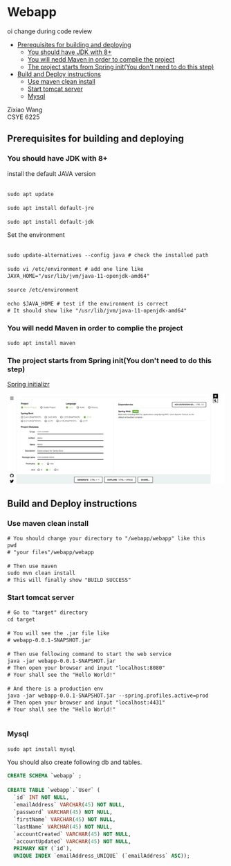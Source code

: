 # Webapp<!-- omit in toc -->
oi change during code review
- [Prerequisites for building and deploying](#prerequisites-for-building-and-deploying)
  - [You should have JDK with 8+](#you-should-have-jdk-with-8)
  - [You will nedd Maven in order to complie the project](#you-will-nedd-maven-in-order-to-complie-the-project)
  - [The project starts from Spring init(You don't need to do this step)](#the-project-starts-from-spring-inityou-dont-need-to-do-this-step)
- [Build and Deploy instructions](#build-and-deploy-instructions)
  - [Use maven clean install](#use-maven-clean-install)
  - [Start tomcat server](#start-tomcat-server)
  - [Mysql](#mysql)

Zixiao Wang  
CSYE 6225

## Prerequisites for building and deploying

### You should have JDK with 8+

install the default JAVA version

```shell script

sudo apt update

sudo apt install default-jre

sudo apt install default-jdk

```

Set the environment

```shell script

sudo update-alternatives --config java # check the installed path

sudo vi /etc/environment # add one line like JAVA_HOME="/usr/lib/jvm/java-11-openjdk-amd64"

source /etc/environment

echo $JAVA_HOME # test if the environment is correct
# It should show like "/usr/lib/jvm/java-11-openjdk-amd64"
```

### You will nedd Maven in order to complie the project

```shell script
sudo apt install maven
```

### The project starts from Spring init(You don't need to do this step)

[Spring initializr](https://start.spring.io/)

![](res/SpringGradleBuild.png)

## Build and Deploy instructions

### Use maven clean install

```shell script
# You should change your directory to "/webapp/webapp" like this 
pwd
# "your files"/webapp/webapp

# Then use maven
sudo mvn clean install
# This will finally show "BUILD SUCCESS"
```

### Start tomcat server

```shell script
# Go to "target" directory
cd target

# You will see the .jar file like
# webapp-0.0.1-SNAPSHOT.jar

# Then use following command to start the web service
java -jar webapp-0.0.1-SNAPSHOT.jar
# Then open your browser and input "localhost:8080"
# Your shall see the "Hello World!"

# And there is a production env
java -jar webapp-0.0.1-SNAPSHOT.jar --spring.profiles.active=prod
# Then open your browser and input "localhost:4431"
# Your shall see the "Hello World!"


```


### Mysql

```shell script
sudo apt install mysql
```

You should also create following db and tables.

```sql
CREATE SCHEMA `webapp` ;

CREATE TABLE `webapp`.`User` (
  `id` INT NOT NULL,
  `emailAddress` VARCHAR(45) NOT NULL,
  `password` VARCHAR(45) NOT NULL,
  `firstName` VARCHAR(45) NOT NULL,
  `lastName` VARCHAR(45) NOT NULL,
  `accountCreated` VARCHAR(45) NOT NULL,
  `accountUpdated` VARCHAR(45) NOT NULL,
  PRIMARY KEY (`id`),
  UNIQUE INDEX `emailAddress_UNIQUE` (`emailAddress` ASC));
```
